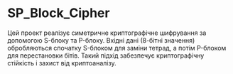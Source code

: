 # SP_Block_Cipher
Цей проект реалізує симетричне криптографічне шифрування за допомогою S-блоку та P-блоку. Вхідні дані (8-бітні значення) обробляються спочатку S-блоком для заміни тетрад, а потім P-блоком для перестановки бітів. Такий підхід забезпечує криптографічну стійкість і захист від криптоаналізу.
